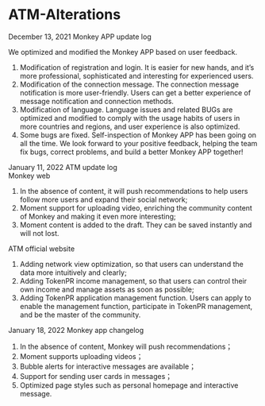 # ATM-Alterations
December 13, 2021  Monkey APP update log

We optimized and modified the Monkey APP based on user feedback.
1.	Modification of registration and login. It is easier for new hands, and it’s more professional, sophisticated and interesting for experienced users.
2.	Modification of the connection message. The connection message notification is more user-friendly. Users can get a better experience of message notification and connection methods.
3.	Modification of language. Language issues and related BUGs are optimized and modified to comply with the usage habits of users in more countries and regions, and user experience is also optimized.
4.	Some bugs are fixed. Self-inspection of Monkey APP has been going on all the time. We look forward to your positive feedback, helping the team fix bugs, correct problems, and build a better Monkey APP together!

January 11, 2022  ATM update log                                           
Monkey web                                  
1. In the absence of content, it will push recommendations to help users follow more users and expand their social network;                                    
2. Moment support for uploading video, enriching the community content of Monkey and making it even more interesting;                               
3. Moment content is added to the draft. They can be saved instantly and will not lost. 

ATM official website               
1. Adding network view optimization, so that users can understand the data more intuitively and clearly;
2. Adding TokenPR income management, so that users can control their own income and manage assets as soon as possible;                                         
3. Adding TokenPR application management function. Users can apply to enable the management function, participate in TokenPR management, and be the master of the community.


January 18, 2022  Monkey app changelog
1.	In the absence of content, Monkey will push recommendations；
2.	Moment supports uploading videos；
3.	Bubble alerts for interactive messages are available；
4.	Support for sending user cards in messages；
5.	Optimized page styles such as personal homepage and interactive message.
